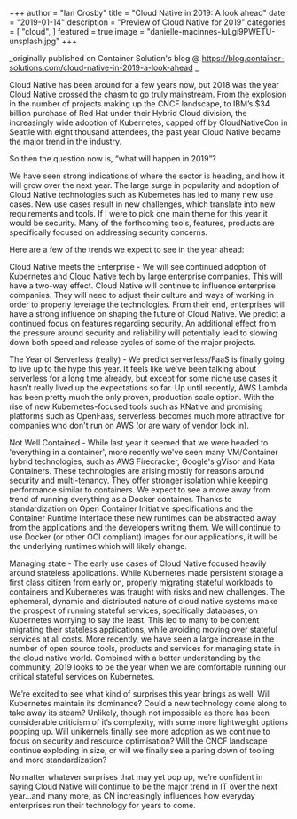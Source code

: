 +++
author = "Ian Crosby"
title = "Cloud Native in 2019: A look ahead"
date = "2019-01-14"
description = "Preview of Cloud Native for 2019"
categories = [
    "cloud",
]
featured = true
image = "danielle-macinnes-IuLgi9PWETU-unsplash.jpg"
+++

_originally published on Container Solution's blog @ https://blog.container-solutions.com/cloud-native-in-2019-a-look-ahead _

Cloud Native has been around for a few years now, but 2018 was the year Cloud Native crossed the chasm to go truly mainstream. From the explosion in the number of projects making up the CNCF landscape, to IBM’s $34 billion purchase of Red Hat under their Hybrid Cloud division, the increasingly wide adoption of Kubernetes, capped off by CloudNativeCon in Seattle with eight thousand attendees, the past year Cloud Native became the major trend in the industry.

So then the question now is, “what will happen in 2019”?

We have seen strong indications of where the sector is heading, and how it will grow over the next year. The large surge in popularity and adoption of Cloud Native technologies such as Kubernetes has led to many new use cases. New use cases result in new challenges, which translate into new requirements and tools. If I were to pick one main theme for this year it would be security. Many of the forthcoming tools, features, products are specifically focused on addressing security concerns.

Here are a few of the trends we expect to see in the year ahead:

Cloud Native meets the Enterprise - We will see continued adoption of Kubernetes and Cloud Native tech by large enterprise companies. This will have a two-way effect. Cloud Native will continue to influence enterprise companies. They will need to adjust their culture and ways of working in order to properly leverage the technologies. From their end, enterprises will have a strong influence on shaping the future of Cloud Native. We predict a continued focus on features regarding security. An additional effect from the pressure around security and reliability will potentially lead to slowing down both speed and release cycles of some of the major projects.

The Year of Serverless (really) - We predict serverless/FaaS is finally going to live up to the hype this year. It feels like we’ve been talking about serverless for a long time already, but except for some niche use cases it hasn’t really lived up the expectations so far. Up until recently, AWS Lambda has been pretty much the only proven, production scale option. With the rise of new Kubernetes-focused tools such as KNative and promising platforms such as OpenFaas, serverless becomes much more attractive for companies who don't run on AWS (or are wary of vendor lock in).

Not Well Contained - While last year it seemed that we were headed to 'everything in a container', more recently we've seen many VM/Container hybrid technologies, such as AWS Firecracker, Google's gVisor and Kata Containers. These technologies are arising mostly for reasons around security and multi-tenancy. They offer stronger isolation while keeping performance similar to containers. We expect to see a move away from trend of running everything as a Docker container. Thanks to standardization on Open Container Initiative specifications and the Container Runtime Interface these new runtimes can be abstracted away from the applications and the developers writing them. We will continue to use Docker (or other OCI compliant) images for our applications, it will be the underlying runtimes which will likely change.

Managing state - The early use cases of Cloud Native focused heavily around stateless applications. While Kubernetes made persistent storage a first class citizen from early on, properly migrating stateful workloads to containers and Kubernetes was fraught with risks and new challenges. The ephemeral, dynamic and distributed nature of cloud native systems make the prospect of running stateful services, specifically databases, on Kubernetes worrying to say the least. This led to many to be content migrating their stateless applications, while avoiding moving over stateful services at all costs. More recently, we have seen a large increase in the number of open source tools, products and services for managing state in the cloud native world. Combined with a better understanding by the community, 2019 looks to be the year when we are comfortable running our critical stateful services on Kubernetes.

We’re excited to see what kind of surprises this year brings as well. Will Kubernetes maintain its dominance? Could a new technology come along to take away its steam? Unlikely, though not impossible as there has been considerable criticism of it’s complexity, with some more lightweight options popping up. Will unikernels finally see more adoption as we continue to focus on security and resource optimisation? Will the CNCF landscape continue exploding in size, or will we finally see a paring down of tooling and more standardization?

No matter whatever surprises that may yet pop up, we’re confident in saying Cloud Native will continue to be the major trend in IT over the next year...and many more, as CN increasingly influences how everyday enterprises run their technology for years to come.